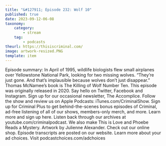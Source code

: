 ```yaml
---
title: "&#127911; Episode 232: Wolf 10"
published: true
date: 2023-09-12-06-08
taxonomy:
    category:
        - stream
    tag:
        - podcasts
theurl: https://thisiscriminal.com/
image: artwork-resized.PNG
template: item
---
```


Episode summary: In April of 1995, wildlife biologists flew small airplanes over Yellowstone National Park, looking for two missing wolves. &ldquo;They&rsquo;re just gone. And that&rsquo;s implausible because wolves don&rsquo;t just disappear.&rdquo; Thomas McNamee&rsquo;s book is The Killing of Wolf Number Ten. This episode was originally released in 2020. Say hello on Twitter, Facebook and Instagram. Sign up for our occasional newsletter, The Accomplice. Follow the show and review us on Apple Podcasts: iTunes.com/CriminalShow. Sign up for Criminal Plus to get behind-the-scenes bonus episodes of Criminal, ad-free listening of all of our shows, members-only merch, and more. Learn more and sign up here. Listen back through our archives at youtube.com/criminalpodcast. We also make This is Love and Phoebe Reads a Mystery. Artwork by Julienne Alexander. Check out our online shop. Episode transcripts are posted on our website. Learn more about your ad choices. Visit podcastchoices.com/adchoices
